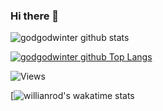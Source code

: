 ### Hi there 👋

![godgodwinter github stats](https://github-readme-stats.vercel.app/api?username=godgodwinter&show_icons=true&theme=dracula&include_all_commits=true)

[![godgodwinter github Top Langs][TOP_LANGS]][TOP_LANGS]

![Views](https://komarev.com/ghpvc/?username=godgodwinter)


[TOP_LANGS]: https://github-readme-stats.vercel.app/api/top-langs/?username=godgodwinter&langs_count=8&hide=Rich+Text+Format,HTML,CSS,Hack,Less,SCSS,Shell&layout=compact&theme=dracula

[![willianrod's wakatime stats](https://github-readme-stats.vercel.app/api/pin/?username=godgodwinter&repo=github-readme-stats&theme=dracula)
<!--
**godgodwinter/godgodwinter** is a ✨ _special_ ✨ repository because its `README.md` (this file) appears on your GitHub profile.

Here are some ideas to get you started:

- 🔭 I’m currently working on ...
- 🌱 I’m currently learning ...
- 👯 I’m looking to collaborate on ...
- 🤔 I’m looking for help with ...
- 💬 Ask me about ...
- 📫 How to reach me: ...
- 😄 Pronouns: ...
- ⚡ Fun fact: ...
-->
